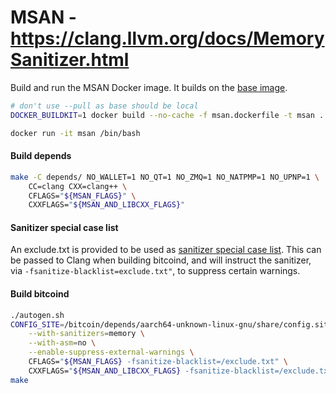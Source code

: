 # MSAN - https://clang.llvm.org/docs/MemorySanitizer.html

Build and run the MSAN Docker image. It builds on the [base image](/docker/base.dockerfile).

```bash
# don't use --pull as base should be local
DOCKER_BUILDKIT=1 docker build --no-cache -f msan.dockerfile -t msan .

docker run -it msan /bin/bash
```

#### Build depends
```bash
make -C depends/ NO_WALLET=1 NO_QT=1 NO_ZMQ=1 NO_NATPMP=1 NO_UPNP=1 \
    CC=clang CXX=clang++ \
    CFLAGS="${MSAN_FLAGS}" \
    CXXFLAGS="${MSAN_AND_LIBCXX_FLAGS}"
```

#### Sanitizer special case list

An exclude.txt is provided to be used as [sanitizer special case list](https://clang.llvm.org/docs/SanitizerSpecialCaseList.html). 
This can be passed to Clang when building bitcoind, and will instruct the sanitizer,
via `-fsanitize-blacklist=exclude.txt"`, to suppress certain warnings.

#### Build bitcoind
```bash
./autogen.sh
CONFIG_SITE=/bitcoin/depends/aarch64-unknown-linux-gnu/share/config.site ./configure \
    --with-sanitizers=memory \
    --with-asm=no \
    --enable-suppress-external-warnings \
    CFLAGS="${MSAN_FLAGS} -fsanitize-blacklist=/exclude.txt" \
    CXXFLAGS="${MSAN_AND_LIBCXX_FLAGS} -fsanitize-blacklist=/exclude.txt"
make
```